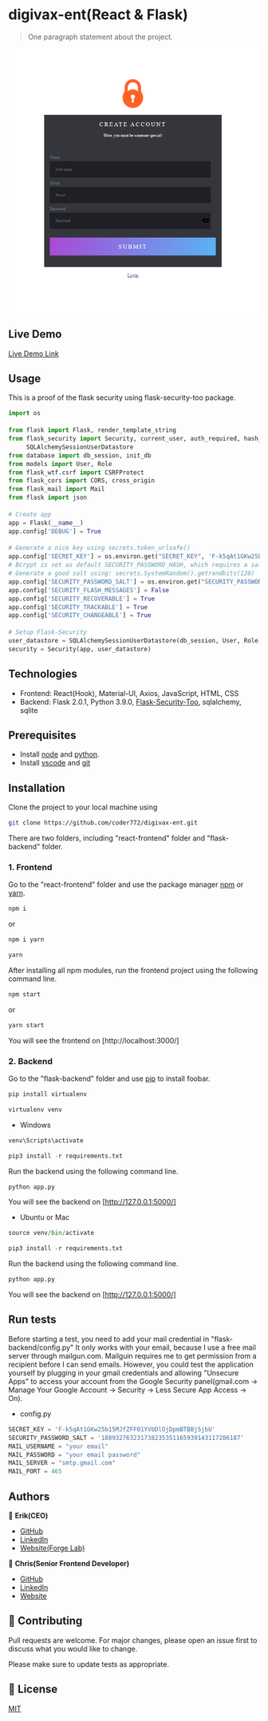# digivax-ent(React & Flask)

> One paragraph statement about the project.
> 
![screenshot](./screenshot.png)

## Live Demo

[Live Demo Link](https://www.loom.com/share/1c8a44ae51ac41999906b6fe0dfc5aa7)

## Usage

This is a proof of the flask security using flask-security-too package. 

```python
import os

from flask import Flask, render_template_string
from flask_security import Security, current_user, auth_required, hash_password, \
     SQLAlchemySessionUserDatastore
from database import db_session, init_db
from models import User, Role
from flask_wtf.csrf import CSRFProtect
from flask_cors import CORS, cross_origin
from flask_mail import Mail
from flask import json

# Create app
app = Flask(__name__)
app.config['DEBUG'] = True

# Generate a nice key using secrets.token_urlsafe()
app.config['SECRET_KEY'] = os.environ.get("SECRET_KEY", 'F-k5qAt1GKw25b15MJfZFF01YVbDlOjDpmBTBBj5jbU')
# Bcrypt is set as default SECURITY_PASSWORD_HASH, which requires a salt
# Generate a good salt using: secrets.SystemRandom().getrandbits(128)
app.config['SECURITY_PASSWORD_SALT'] = os.environ.get("SECURITY_PASSWORD_SALT", '188932763231738235351165939143117286187')
app.config['SECURITY_FLASH_MESSAGES'] = False
app.config['SECURITY_RECOVERABLE'] = True
app.config['SECURITY_TRACKABLE'] = True
app.config['SECURITY_CHANGEABLE'] = True

# Setup Flask-Security
user_datastore = SQLAlchemySessionUserDatastore(db_session, User, Role)
security = Security(app, user_datastore)
```

## Technologies

- Frontend: React(Hook), Material-UI, Axios, JavaScript, HTML, CSS
- Backend: Flask 2.0.1, Python 3.9.0, [Flask-Security-Too](https://flask-security-too.readthedocs.io/en/stable/index.html), sqlalchemy, sqlite

## Prerequisites

- Install [node](https://nodejs.org/en/download/) and [python](https://www.python.org/downloads/). 
- Install [vscode](https://code.visualstudio.com/download) and [git](https://git-scm.com/downloads)

## Installation

Clone the project to your local machine using 

```bash
git clone https://github.com/coder772/digivax-ent.git
```

There are two folders, including "react-frontend" folder and "flask-backend" folder. 

### 1. Frontend

Go to the "react-frontend" folder and use the package manager [npm](https://docs.npmjs.com/cli/v7) or [yarn](https://classic.yarnpkg.com/en/docs/cli/). 
 
```bash
npm i
```
or 

```bash
npm i yarn
```
```bash
yarn
```

After installing all npm modules, run the frontend project using the following command line. 
```bash
npm start
```
or 

```bash
yarn start
```

You will see the frontend on [http://localhost:3000/]

### 2. Backend

Go to the "flask-backend" folder and use [pip](https://pip.pypa.io/en/stable/) to install foobar.

```python
pip install virtualenv
```
```python
virtualenv venv
```

- Windows
```python
venv\Scripts\activate
```

```python
pip3 install -r requirements.txt
```
Run the backend using the following command line. 
```python
python app.py
```
You will see the backend on [http://127.0.0.1:5000/]

- Ubuntu or Mac
```python
source venv/bin/activate
```

```python
pip3 install -r requirements.txt
```
Run the backend using the following command line. 
```python
python app.py
```

You will see the backend on [http://127.0.0.1:5000/]

## Run tests

Before starting a test, you need to add your mail credential in "flask-backend/config.py"
It only works with your email, because I use a free mail server through mailgun.com. Mailguin requires me to get permission from a recipient before I can send emails.
However, you could test the application yourself by plugging in your gmail credentials and allowing "Unsecure Apps" to access your account from the Google Security panel(gmail.com -> Manage Your Google Account -> Security -> Less Secure App Access -> On).

- config.py
```python
SECRET_KEY = 'F-k5qAt1GKw25b15MJfZFF01YVbDlOjDpmBTBBj5jbU'
SECURITY_PASSWORD_SALT = '188932763231738235351165939143117286187'
MAIL_USERNAME = "your email"
MAIL_PASSWORD = "your email password"
MAIL_SERVER = "smtp.gmail.com"
MAIL_PORT = 465
```

## Authors

👤 **Erik(CEO)**

- [GitHub](https://github.com/forgelabinc)
- [LinkedIn](https://www.linkedin.com/in/erik-bogaard-48049338/)
- [Website(Forge Lab)](https://theforgelab.com/)

👤 **Chris(Senior Frontend Developer)**

- [GitHub](https://github.com/coder772)
- [LinkedIn](https://www.linkedin.com/in/christian-marks-92768b225/)
- [Website](https://chris-m.herokuapp.com/)

## 🤝 Contributing
Pull requests are welcome. For major changes, please open an issue first to discuss what you would like to change.

Please make sure to update tests as appropriate.

## 📝 License
[MIT](https://choosealicense.com/licenses/mit/)
